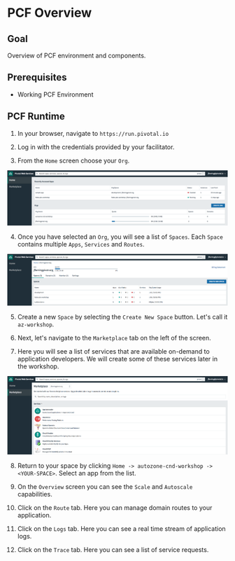 # PCF Overview

## Goal
Overview of PCF environment and components.

## Prerequisites

+ Working PCF Environment

## PCF Runtime

1. In your browser, navigate to `https://run.pivotal.io`

2. Log in with the credentials provided by your facilitator.

3. From the `Home` screen choose your `Org`.

!['Home'](home.png)

4. Once you have selected an `Org`, you will see a list of `Spaces`.  Each `Space` contains multiple `Apps`, `Services` and `Routes`.

!['Org'](org.png)

5. Create a new `Space` by selecting the `Create New Space` button.  Let's call it `az-workshop`.

6. Next, let's navigate to the `Marketplace` tab on the left of the screen.

7. Here you will see a list of services that are available on-demand to application developers.  We will create some of these services later in the workshop.

!['Marketplace'](marketplace.png)

8. Return to your space by clicking `Home -> autozone-cnd-workshop -> <YOUR-SPACE>`.  Select an app from the list.    

9. On the `Overview` screen you can see the `Scale` and `Autoscale` capabilities.

10. Click on the `Route` tab.  Here you can manage domain routes to your application.

11. Click on the `Logs` tab.  Here you can see a real time stream of application logs.

12. Click on the `Trace` tab.  Here you can see a list of service requests.
